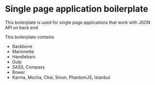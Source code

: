 # Single page application boilerplate

This boilerplate is used for single page applications that work with JSON API on back end.

This boilerplate contains

* Backbone
* Marionette
* Handlebars
* Gulp
* SASS, Compass
* Bower
* Karma, Mocha, Chai, Sinon, PhantomJS, Istanbul
